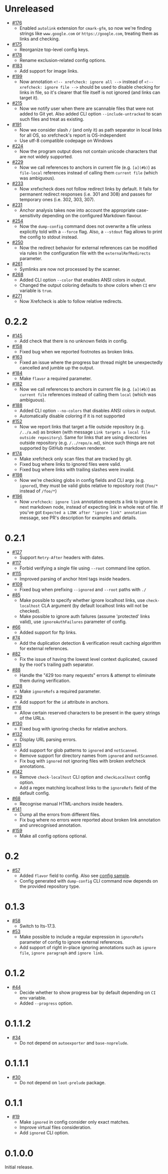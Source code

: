 <!--
 - SPDX-FileCopyrightText: 2021 Serokell <https://serokell.io>
 -
 - SPDX-License-Identifier: MPL-2.0
 -->

Unreleased
==========

* [#176](https://github.com/serokell/xrefcheck/pull/176)
  + Enabled `autolink` extension for `cmark-gfm`, so now we're finding strings
    like `www.google.com` or `https://google.com`, treating them as links
    and checking.
* [#175](https://github.com/serokell/xrefcheck/pull/175)
  + Reorganize top-level config keys.
* [#178](https://github.com/serokell/xrefcheck/pull/178)
  + Rename exclusion-related config options.
* [#183](https://github.com/serokell/xrefcheck/pull/183)
  + Add support for image links.
* [#199](https://github.com/serokell/xrefcheck/pull/199)
  + Now annotation
    `<!-- xrefcheck: ignore all -->` instead of `<!-- xrefcheck: ignore file -->`
    should be used to disable checking for links in file, so it's clearer that
    file itself is not ignored (and links can target it).
* [#215](https://github.com/serokell/xrefcheck/pull/215)
  + Now we notify user when there are scannable files that were not added to Git
    yet. Also added CLI option `--include-untracked` to scan such files and treat
    as existing.
* [#191](https://github.com/serokell/xrefcheck/pull/191)
  + Now we consider slash `/` (and only it) as path separator in local links for all OS,
    so xrefcheck's report is OS-independent
  + Use utf-8 compatible codepage on Windows
* [#224](https://github.com/serokell/xrefcheck/pull/224)
  + Now the program output does not contain unicode characters that are not widely supported.
* [#229](https://github.com/serokell/xrefcheck/pull/229)
  + Now we call references to anchors in current file (e.g. `[a](#b)`) as
  `file-local` references instead of calling them `current file` (which was ambiguous).
* [#233](https://github.com/serokell/xrefcheck/pull/233)
  + Now xrefxcheck does not follow redirect links by default. It fails for permanent
    redirect responses (i.e. 301 and 308) and passes for temporary ones (i.e. 302, 303, 307).
* [#231](https://github.com/serokell/xrefcheck/pull/231)
  + Anchor analysis takes now into account the appropriate case-sensitivity depending on
    the configured Markdown flavour.
* [#254](https://github.com/serokell/xrefcheck/pull/254)
  + Now the `dump-config` command does not overwrite a file unless explicitly told with a
    `--force` flag. Also, a `--stdout` flag allows to print the config to stdout instead.
* [#250](https://github.com/serokell/xrefcheck/pull/250)
  + Now the redirect behavior for external references can be modified via rules in the
    configuration file with the `externalRefRedirects` parameter.
* [#261](https://github.com/serokell/xrefcheck/pull/261)
  + Symlinks are now not processed by the scanner.
* [#268](https://github.com/serokell/xrefcheck/pull/268)
  + Added CLI option `--color` that enables ANSI colors in output.
  + Changed the output coloring defaults to show colors when `CI` env variable is `true`.
* [#271](https://github.com/serokell/xrefcheck/pull/271)
  + Now Xrefcheck is able to follow relative redirects.

0.2.2
==========

* [#145](https://github.com/serokell/xrefcheck/pull/145)
  + Add check that there is no unknown fields in config.
* [#158](https://github.com/serokell/xrefcheck/pull/158)
  + Fixed bug when we reported footnotes as broken links.
* [#163](https://github.com/serokell/xrefcheck/pull/163)
  + Fixed an issue where the progress bar thread might be unexpectedly cancelled and jumble up the output.
* [#184](https://github.com/serokell/xrefcheck/pull/184)
  + Make `flavor` a required parameter.
* [#182](https://github.com/serokell/xrefcheck/pull/182)
  + Now we call references to anchors in current file (e.g. `[a](#b)`) as
  `current file` references instead of calling them `local` (which was ambiguous).
* [#188](https://github.com/serokell/xrefcheck/pull/188)
  + Added CLI option `--no-colors` that disables ANSI colors in output.
  + Automatically disable coloring if it is not supported
* [#152](https://github.com/serokell/xrefcheck/pull/152)
  + Now we report links that target a file outside repository (e.g. `/../a.md`)
    as broken (with message `Link targets a local file outside repository`).
    Same for links that are using directories outside repository (e.g. `/../repo/a.md`),
    since such things are not supported by GitHub markdown renderer.
* [#174](https://github.com/serokell/xrefcheck/pull/174)
  + Make xrefcheck only scan files that are tracked by git.
  + Fixed bug where links to ignored files were valid.
  + Fixed bug where links with trailing slashes were invalid.
* [#198](https://github.com/serokell/xrefcheck/pull/198)
  + Now we're checking globs in config fields and CLI args (e.g. `ignored`),
    they must be valid globs relative to repository root (`foo/*` instead of `/foo/*`)
* [#196](https://github.com/serokell/xrefcheck/pull/196)
  + Now `xrefcheck: ignore link` annotation expects a link to ignore in next markdown node,
    instead of expecting link in whole rest of file.
    If you've got `Expected a LINK after "ignore link" annotation` message, see
    PR's description for examples and details.

0.2.1
==========

* [#127](https://github.com/serokell/xrefcheck/pull/127)
  + Support `Retry-After` headers with dates.
* [#117](https://github.com/serokell/xrefcheck/pull/117)
  + Forbid verifying a single file using `--root` command line option.
* [#115](https://github.com/serokell/xrefcheck/pull/115)
  + Improved parsing of anchor html tags inside headers.
* [#109](https://github.com/serokell/xrefcheck/pull/109)
  + Fixed bug when prefixing `--ignored` and `--root` paths with `./`
* [#85](https://github.com/serokell/xrefcheck/pull/85)
  + Make possible to specify whether ignore localhost links, use
  `check-localhost` CLA argument (by default localhost links will not be checked).
  + Make possible to ignore auth failures (assume 'protected' links
    valid), use `ignoreAuthFailures` parameter of config.
* [#66](https://github.com/serokell/xrefcheck/pull/66)
  + Added support for ftp links.
* [#74](https://github.com/serokell/xrefcheck/pull/83)
  + Add the duplication detection & verification result caching algorithm for external references.
* [#82](https://github.com/serokell/xrefcheck/pull/82)
  + Fix the issue of having the lowest level context duplicated, caused by the root's trailing path separator.
* [#88](https://github.com/serokell/xrefcheck/pull/88)
  + Handle the "429 too many requests" errors & attempt to eliminate them during verification.
* [#128](https://github.com/serokell/xrefcheck/pull/128)
  + Make `ignoreRefs` a required parameter.
* [#129](https://github.com/serokell/xrefcheck/pull/129)
  + Add support for the `id` attribute in anchors.
* [#116](https://github.com/serokell/xrefcheck/pull/116)
  + Allow certain reserved characters to be present in the query strings of the URLs.
* [#130](https://github.com/serokell/xrefcheck/pull/130)
  + Fixed bug with ignoring checks for relative anchors.
* [#132](https://github.com/serokell/xrefcheck/pull/132)
  + Display URL parsing errors.
* [#131](https://github.com/serokell/xrefcheck/pull/131)
  + Add support for glob patterns to `ignored` and `notScanned`.
  + Remove support for directory names from `ignored` and `notScanned`.
  + Fix bug with `ignored` not ignoring files with broken xrefcheck annotations.
* [#142](https://github.com/serokell/xrefcheck/pull/142)
  + Remove `check-localhost` CLI option and `checkLocalhost` config option.
  + Add a regex matching localhost links to the `ignoreRefs` field of the default config.
* [#68](https://github.com/serokell/xrefcheck/pull/68)
  + Recognise manual HTML-anchors inside headers.
* [#141](https://github.com/serokell/xrefcheck/pull/141)
  + Dump all the errors from different files.
  + Fix bug where no errors were reported about broken link annotation and unrecognised annotation.
* [#159](https://github.com/serokell/xrefcheck/pull/159)
  + Make all config options optional.

0.2
==========

* [#57](https://github.com/serokell/xrefcheck/pull/57)
  + Added `flavor` field to config.
    Also see [config sample](tests/configs/github-config.yaml).
  + Config generated with `dump-config` CLI command now depends on the provided repository type.

0.1.3
=======

* [#58](https://github.com/serokell/xrefcheck/pull/58)
  + Switch to lts-17.3.
* [#53](https://github.com/serokell/xrefcheck/pull/53)
  + Make possible to include a regular expression in
    `ignoreRefs` parameter of config to ignore external
    references.
  + Add support of right in-place ignoring annotations
    such as `ignore file`, `ignore paragraph` and `ignore link`.

0.1.2
=======

* [#44](https://github.com/serokell/xrefcheck/pull/44)
  + Decide whether to show progress bar by default depending on `CI` env variable.
  + Added `--progress` option.

0.1.1.2
=======

* [#34](https://github.com/serokell/xrefcheck/pull/34)
  + Do not depend on `autoexporter` and `base-noprelude`.

0.1.1.1
=======

* [#30](https://github.com/serokell/xrefcheck/pull/32)
  + Do not depend on `loot-prelude` package.

0.1.1
=======

* [#19](https://github.com/serokell/xrefcheck/pull/24)
  + Make `ignored` in config consider only exact matches.
  + Improve virtual files consideration.
  + Add `ignored` CLI option.

0.1.0.0
=======

Initial release.
